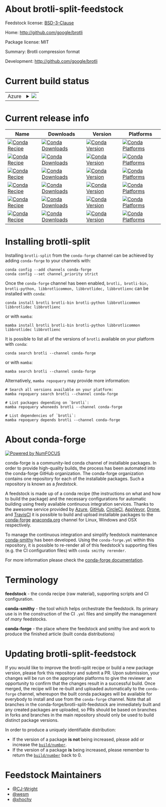 About brotli-split-feedstock
============================

Feedstock license: [BSD-3-Clause](https://github.com/conda-forge/brotli-feedstock/blob/main/LICENSE.txt)

Home: http://github.com/google/brotli

Package license: MIT

Summary: Brotli compression format

Development: http://github.com/google/brotli

Current build status
====================


<table>
    
  <tr>
    <td>Azure</td>
    <td>
      <details>
        <summary>
          <a href="https://dev.azure.com/conda-forge/feedstock-builds/_build/latest?definitionId=112&branchName=main">
            <img src="https://dev.azure.com/conda-forge/feedstock-builds/_apis/build/status/brotli-feedstock?branchName=main">
          </a>
        </summary>
        <table>
          <thead><tr><th>Variant</th><th>Status</th></tr></thead>
          <tbody><tr>
              <td>linux_64</td>
              <td>
                <a href="https://dev.azure.com/conda-forge/feedstock-builds/_build/latest?definitionId=112&branchName=main">
                  <img src="https://dev.azure.com/conda-forge/feedstock-builds/_apis/build/status/brotli-feedstock?branchName=main&jobName=linux&configuration=linux%20linux_64_" alt="variant">
                </a>
              </td>
            </tr><tr>
              <td>linux_aarch64</td>
              <td>
                <a href="https://dev.azure.com/conda-forge/feedstock-builds/_build/latest?definitionId=112&branchName=main">
                  <img src="https://dev.azure.com/conda-forge/feedstock-builds/_apis/build/status/brotli-feedstock?branchName=main&jobName=linux&configuration=linux%20linux_aarch64_" alt="variant">
                </a>
              </td>
            </tr><tr>
              <td>linux_ppc64le</td>
              <td>
                <a href="https://dev.azure.com/conda-forge/feedstock-builds/_build/latest?definitionId=112&branchName=main">
                  <img src="https://dev.azure.com/conda-forge/feedstock-builds/_apis/build/status/brotli-feedstock?branchName=main&jobName=linux&configuration=linux%20linux_ppc64le_" alt="variant">
                </a>
              </td>
            </tr><tr>
              <td>osx_64</td>
              <td>
                <a href="https://dev.azure.com/conda-forge/feedstock-builds/_build/latest?definitionId=112&branchName=main">
                  <img src="https://dev.azure.com/conda-forge/feedstock-builds/_apis/build/status/brotli-feedstock?branchName=main&jobName=osx&configuration=osx%20osx_64_" alt="variant">
                </a>
              </td>
            </tr><tr>
              <td>osx_arm64</td>
              <td>
                <a href="https://dev.azure.com/conda-forge/feedstock-builds/_build/latest?definitionId=112&branchName=main">
                  <img src="https://dev.azure.com/conda-forge/feedstock-builds/_apis/build/status/brotli-feedstock?branchName=main&jobName=osx&configuration=osx%20osx_arm64_" alt="variant">
                </a>
              </td>
            </tr><tr>
              <td>win_64</td>
              <td>
                <a href="https://dev.azure.com/conda-forge/feedstock-builds/_build/latest?definitionId=112&branchName=main">
                  <img src="https://dev.azure.com/conda-forge/feedstock-builds/_apis/build/status/brotli-feedstock?branchName=main&jobName=win&configuration=win%20win_64_" alt="variant">
                </a>
              </td>
            </tr>
          </tbody>
        </table>
      </details>
    </td>
  </tr>
</table>

Current release info
====================

| Name | Downloads | Version | Platforms |
| --- | --- | --- | --- |
| [![Conda Recipe](https://img.shields.io/badge/recipe-brotli-green.svg)](https://anaconda.org/conda-forge/brotli) | [![Conda Downloads](https://img.shields.io/conda/dn/conda-forge/brotli.svg)](https://anaconda.org/conda-forge/brotli) | [![Conda Version](https://img.shields.io/conda/vn/conda-forge/brotli.svg)](https://anaconda.org/conda-forge/brotli) | [![Conda Platforms](https://img.shields.io/conda/pn/conda-forge/brotli.svg)](https://anaconda.org/conda-forge/brotli) |
| [![Conda Recipe](https://img.shields.io/badge/recipe-brotli--bin-green.svg)](https://anaconda.org/conda-forge/brotli-bin) | [![Conda Downloads](https://img.shields.io/conda/dn/conda-forge/brotli-bin.svg)](https://anaconda.org/conda-forge/brotli-bin) | [![Conda Version](https://img.shields.io/conda/vn/conda-forge/brotli-bin.svg)](https://anaconda.org/conda-forge/brotli-bin) | [![Conda Platforms](https://img.shields.io/conda/pn/conda-forge/brotli-bin.svg)](https://anaconda.org/conda-forge/brotli-bin) |
| [![Conda Recipe](https://img.shields.io/badge/recipe-brotli--python-green.svg)](https://anaconda.org/conda-forge/brotli-python) | [![Conda Downloads](https://img.shields.io/conda/dn/conda-forge/brotli-python.svg)](https://anaconda.org/conda-forge/brotli-python) | [![Conda Version](https://img.shields.io/conda/vn/conda-forge/brotli-python.svg)](https://anaconda.org/conda-forge/brotli-python) | [![Conda Platforms](https://img.shields.io/conda/pn/conda-forge/brotli-python.svg)](https://anaconda.org/conda-forge/brotli-python) |
| [![Conda Recipe](https://img.shields.io/badge/recipe-libbrotlicommon-green.svg)](https://anaconda.org/conda-forge/libbrotlicommon) | [![Conda Downloads](https://img.shields.io/conda/dn/conda-forge/libbrotlicommon.svg)](https://anaconda.org/conda-forge/libbrotlicommon) | [![Conda Version](https://img.shields.io/conda/vn/conda-forge/libbrotlicommon.svg)](https://anaconda.org/conda-forge/libbrotlicommon) | [![Conda Platforms](https://img.shields.io/conda/pn/conda-forge/libbrotlicommon.svg)](https://anaconda.org/conda-forge/libbrotlicommon) |
| [![Conda Recipe](https://img.shields.io/badge/recipe-libbrotlidec-green.svg)](https://anaconda.org/conda-forge/libbrotlidec) | [![Conda Downloads](https://img.shields.io/conda/dn/conda-forge/libbrotlidec.svg)](https://anaconda.org/conda-forge/libbrotlidec) | [![Conda Version](https://img.shields.io/conda/vn/conda-forge/libbrotlidec.svg)](https://anaconda.org/conda-forge/libbrotlidec) | [![Conda Platforms](https://img.shields.io/conda/pn/conda-forge/libbrotlidec.svg)](https://anaconda.org/conda-forge/libbrotlidec) |
| [![Conda Recipe](https://img.shields.io/badge/recipe-libbrotlienc-green.svg)](https://anaconda.org/conda-forge/libbrotlienc) | [![Conda Downloads](https://img.shields.io/conda/dn/conda-forge/libbrotlienc.svg)](https://anaconda.org/conda-forge/libbrotlienc) | [![Conda Version](https://img.shields.io/conda/vn/conda-forge/libbrotlienc.svg)](https://anaconda.org/conda-forge/libbrotlienc) | [![Conda Platforms](https://img.shields.io/conda/pn/conda-forge/libbrotlienc.svg)](https://anaconda.org/conda-forge/libbrotlienc) |

Installing brotli-split
=======================

Installing `brotli-split` from the `conda-forge` channel can be achieved by adding `conda-forge` to your channels with:

```
conda config --add channels conda-forge
conda config --set channel_priority strict
```

Once the `conda-forge` channel has been enabled, `brotli, brotli-bin, brotli-python, libbrotlicommon, libbrotlidec, libbrotlienc` can be installed with `conda`:

```
conda install brotli brotli-bin brotli-python libbrotlicommon libbrotlidec libbrotlienc
```

or with `mamba`:

```
mamba install brotli brotli-bin brotli-python libbrotlicommon libbrotlidec libbrotlienc
```

It is possible to list all of the versions of `brotli` available on your platform with `conda`:

```
conda search brotli --channel conda-forge
```

or with `mamba`:

```
mamba search brotli --channel conda-forge
```

Alternatively, `mamba repoquery` may provide more information:

```
# Search all versions available on your platform:
mamba repoquery search brotli --channel conda-forge

# List packages depending on `brotli`:
mamba repoquery whoneeds brotli --channel conda-forge

# List dependencies of `brotli`:
mamba repoquery depends brotli --channel conda-forge
```


About conda-forge
=================

[![Powered by
NumFOCUS](https://img.shields.io/badge/powered%20by-NumFOCUS-orange.svg?style=flat&colorA=E1523D&colorB=007D8A)](https://numfocus.org)

conda-forge is a community-led conda channel of installable packages.
In order to provide high-quality builds, the process has been automated into the
conda-forge GitHub organization. The conda-forge organization contains one repository
for each of the installable packages. Such a repository is known as a *feedstock*.

A feedstock is made up of a conda recipe (the instructions on what and how to build
the package) and the necessary configurations for automatic building using freely
available continuous integration services. Thanks to the awesome service provided by
[Azure](https://azure.microsoft.com/en-us/services/devops/), [GitHub](https://github.com/),
[CircleCI](https://circleci.com/), [AppVeyor](https://www.appveyor.com/),
[Drone](https://cloud.drone.io/welcome), and [TravisCI](https://travis-ci.com/)
it is possible to build and upload installable packages to the
[conda-forge](https://anaconda.org/conda-forge) [anaconda.org](https://anaconda.org/)
channel for Linux, Windows and OSX respectively.

To manage the continuous integration and simplify feedstock maintenance
[conda-smithy](https://github.com/conda-forge/conda-smithy) has been developed.
Using the ``conda-forge.yml`` within this repository, it is possible to re-render all of
this feedstock's supporting files (e.g. the CI configuration files) with ``conda smithy rerender``.

For more information please check the [conda-forge documentation](https://conda-forge.org/docs/).

Terminology
===========

**feedstock** - the conda recipe (raw material), supporting scripts and CI configuration.

**conda-smithy** - the tool which helps orchestrate the feedstock.
                   Its primary use is in the construction of the CI ``.yml`` files
                   and simplify the management of *many* feedstocks.

**conda-forge** - the place where the feedstock and smithy live and work to
                  produce the finished article (built conda distributions)


Updating brotli-split-feedstock
===============================

If you would like to improve the brotli-split recipe or build a new
package version, please fork this repository and submit a PR. Upon submission,
your changes will be run on the appropriate platforms to give the reviewer an
opportunity to confirm that the changes result in a successful build. Once
merged, the recipe will be re-built and uploaded automatically to the
`conda-forge` channel, whereupon the built conda packages will be available for
everybody to install and use from the `conda-forge` channel.
Note that all branches in the conda-forge/brotli-split-feedstock are
immediately built and any created packages are uploaded, so PRs should be based
on branches in forks and branches in the main repository should only be used to
build distinct package versions.

In order to produce a uniquely identifiable distribution:
 * If the version of a package **is not** being increased, please add or increase
   the [``build/number``](https://docs.conda.io/projects/conda-build/en/latest/resources/define-metadata.html#build-number-and-string).
 * If the version of a package **is** being increased, please remember to return
   the [``build/number``](https://docs.conda.io/projects/conda-build/en/latest/resources/define-metadata.html#build-number-and-string)
   back to 0.

Feedstock Maintainers
=====================

* [@CJ-Wright](https://github.com/CJ-Wright/)
* [@wesm](https://github.com/wesm/)
* [@xhochy](https://github.com/xhochy/)

